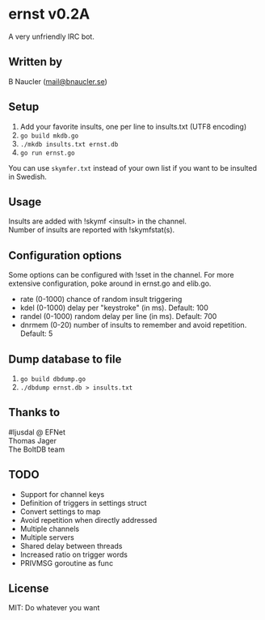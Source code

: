 # ernst v0.2A
A very unfriendly IRC bot.

## Written by
B Naucler (mail@bnaucler.se)

## Setup
1. Add your favorite insults, one per line to insults.txt (UTF8 encoding)
2. `go build mkdb.go`
3. `./mkdb insults.txt ernst.db`
4. `go run ernst.go`

You can use `skymfer.txt` instead of your own list if you want to be insulted in Swedish.

## Usage
Insults are added with !skymf \<insult\> in the channel.  
Number of insults are reported with !skymfstat(s).

## Configuration options
Some options can be configured with !sset in the channel. For more extensive configuration, poke around in ernst.go and elib.go.

* rate (0-1000) chance of random insult triggering
* kdel (0-1000) delay per "keystroke" (in ms). Default: 100
* randel (0-1000) random delay per line (in ms). Default: 700
* dnrmem (0-20) number of insults to remember and avoid repetition. Default: 5

## Dump database to file
1. `go build dbdump.go`  
2. `./dbdump ernst.db > insults.txt`

## Thanks to
\#ljusdal @ EFNet  
Thomas Jager  
The BoltDB team  

## TODO
* Support for channel keys
* Definition of triggers in settings struct
* Convert settings to map
* Avoid repetition when directly addressed
* Multiple channels
* Multiple servers
* Shared delay between threads
* Increased ratio on trigger words
* PRIVMSG goroutine as func

## License
MIT:
Do whatever you want
